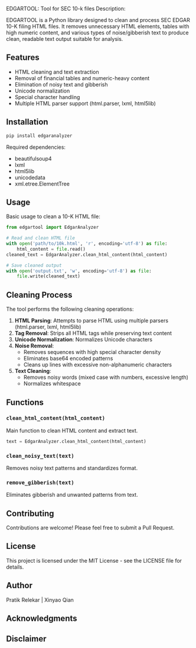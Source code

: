 EDGARTOOL: Tool for SEC 10-k files
Description:

EDGARTOOL is a Python library designed to clean and process SEC EDGAR 10-K filing HTML files. It removes unnecessary HTML elements, tables with high numeric content, and various types of noise/gibberish text to produce clean, readable text output suitable for analysis.

## Features

- HTML cleaning and text extraction
- Removal of financial tables and numeric-heavy content
- Elimination of noisy text and gibberish
- Unicode normalization
- Special character handling
- Multiple HTML parser support (html.parser, lxml, html5lib)

## Installation

```bash
pip install edgaranalyzer
```

Required dependencies:
- beautifulsoup4
- lxml
- html5lib
- unicodedata
- xml.etree.ElementTree

## Usage

Basic usage to clean a 10-K HTML file:

```python
from edgartool import EdgarAnalyzer

# Read and clean HTML file
with open('path/to/10k.html', 'r', encoding='utf-8') as file:
    html_content = file.read()
cleaned_text = EdgarAnalyzer.clean_html_content(html_content)

# Save cleaned output
with open('output.txt', 'w', encoding='utf-8') as file:
    file.write(cleaned_text)
```

## Cleaning Process

The tool performs the following cleaning operations:

1. **HTML Parsing**: Attempts to parse HTML using multiple parsers (html.parser, lxml, html5lib)
2. **Tag Removal**: Strips all HTML tags while preserving text content
3. **Unicode Normalization**: Normalizes Unicode characters
4. **Noise Removal**:
   - Removes sequences with high special character density
   - Eliminates base64 encoded patterns
   - Cleans up lines with excessive non-alphanumeric characters
5. **Text Cleaning**:
   - Removes noisy words (mixed case with numbers, excessive length)
   - Normalizes whitespace

## Functions

### `clean_html_content(html_content)`
Main function to clean HTML content and extract text.

```python
text = EdgarAnalyzer.clean_html_content(html_content)
```

### `clean_noisy_text(text)`
Removes noisy text patterns and standardizes format.

### `remove_gibberish(text)`
Eliminates gibberish and unwanted patterns from text.

## Contributing

Contributions are welcome! Please feel free to submit a Pull Request.

## License

This project is licensed under the MIT License - see the LICENSE file for details.

## Author

Pratik Relekar | Xinyao Qian

## Acknowledgments


## Disclaimer
